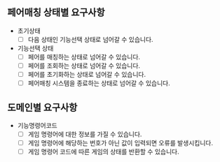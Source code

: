 ## 페어매칭 상태별 요구사항

- 초기상태
    - [ ] 다음 상태인 기능선택 상태로 넘어갈 수 있습니다.
- 기능선택 상태
    - [ ] 페어를 매칭하는 상태로 넘어갈 수 있습니다.
    - [ ] 페어를 조회하는 상태로 넘어갈 수 있습니다.
    - [ ] 페어를 초기화하는 상태로 넘어갈 수 있습니다.
    - [ ] 페어매칭 시스템을 종료하는 상태로 넘어갈 수 있습니다.

## 도메인별 요구사항

- 기능명령어코드
    - [ ] 게임 명령어에 대한 정보를 가질 수 있습니다.
    - [ ] 게임 명령어에 해당하는 번호가 아닌 값이 입력되면 오류를 발생시킵니다.
    - [ ] 게임 명령어 코드에 따른 게임의 상태를 반환할 수 있습니다.
